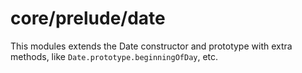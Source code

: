 # core/prelude/date

This modules extends the Date constructor and prototype with extra methods, like `Date.prototype.beginningOfDay`, etc.
